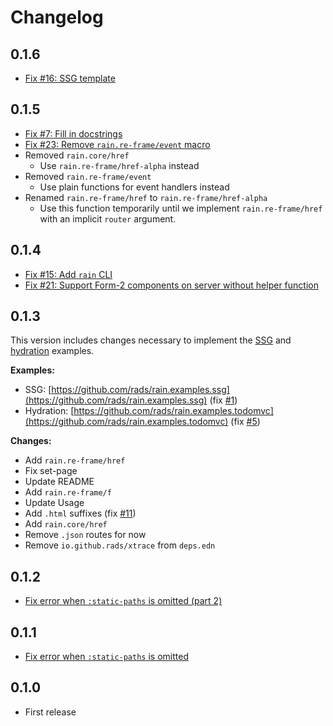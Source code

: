 # Changelog

## 0.1.6

- [Fix #16: SSG template](https://github.com/rads/rain/issues/16)

## 0.1.5

- [Fix #7: Fill in docstrings](https://github.com/rads/rain/issues/7)
- [Fix #23: Remove `rain.re-frame/event` macro](https://github.com/rads/rain/issues/23)
- Removed `rain.core/href`
  - Use `rain.re-frame/href-alpha` instead
- Removed `rain.re-frame/event`
  - Use plain functions for event handlers instead
- Renamed `rain.re-frame/href` to `rain.re-frame/href-alpha`
  - Use this function temporarily until we implement `rain.re-frame/href` with an implicit `router` argument.

## 0.1.4

- [Fix #15: Add `rain` CLI](https://github.com/rads/rain/issues/15)
- [Fix #21: Support Form-2 components on server without helper function](https://github.com/rads/rain/issues/21)

## 0.1.3

This version includes changes necessary to implement the [SSG](https://github.com/rads/rain/issues/1) and [hydration](https://github.com/rads/rain/issues/5) examples.

**Examples:**

- SSG: [https://github.com/rads/rain.examples.ssg](https://github.com/rads/rain.examples.ssg) (fix [#1](https://github.com/rads/rain/issues/1))
- Hydration: [https://github.com/rads/rain.examples.todomvc](https://github.com/rads/rain.examples.todomvc) (fix [#5](https://github.com/rads/rain/issues/5))

**Changes:**

- Add `rain.re-frame/href`
- Fix set-page
- Update README
- Add `rain.re-frame/f`
- Update Usage
- Add `.html` suffixes (fix [#11](https://github.com/rads/rain/issues/11))
- Add `rain.core/href`
- Remove `.json` routes for now
- Remove `io.github.rads/xtrace` from `deps.edn`

## 0.1.2

- [Fix error when `:static-paths` is omitted (part 2)](https://github.com/rads/rain/commit/1434f93f75a41ad4440dea34676f22932ea36172)

## 0.1.1

- [Fix error when `:static-paths` is omitted](https://github.com/rads/rain/commit/f221928fc7f99e39f78541381817007b772c2e66)

## 0.1.0

- First release
